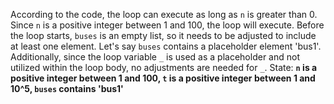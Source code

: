 According to the code, the loop can execute as long as `n` is greater than 0. Since `n` is a positive integer between 1 and 100, the loop will execute. Before the loop starts, `buses` is an empty list, so it needs to be adjusted to include at least one element. Let's say `buses` contains a placeholder element 'bus1'. Additionally, since the loop variable `_` is used as a placeholder and not utilized within the loop body, no adjustments are needed for `_`.
State: **`n` is a positive integer between 1 and 100, `t` is a positive integer between 1 and 10^5, `buses` contains 'bus1'**
